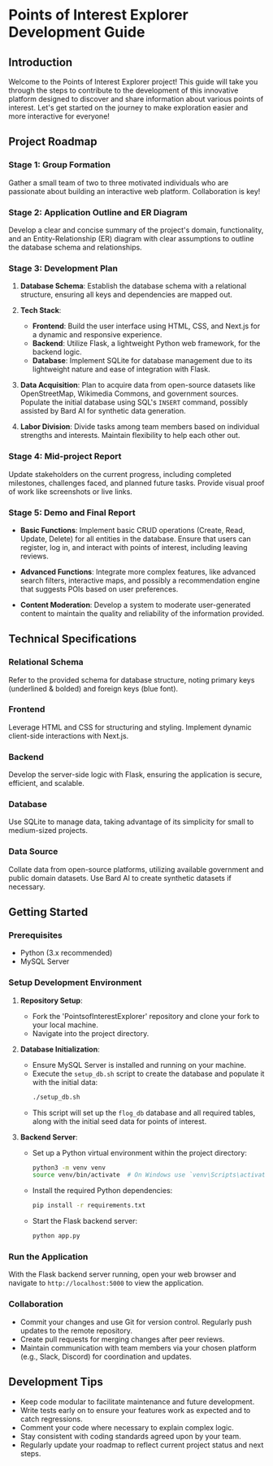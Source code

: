 
# Points of Interest Explorer Development Guide

## Introduction

Welcome to the Points of Interest Explorer project! This guide will take you through the steps to contribute to the development of this innovative platform designed to discover and share information about various points of interest. Let's get started on the journey to make exploration easier and more interactive for everyone!

## Project Roadmap

### Stage 1: Group Formation

Gather a small team of two to three motivated individuals who are passionate about building an interactive web platform. Collaboration is key!

### Stage 2: Application Outline and ER Diagram

Develop a clear and concise summary of the project's domain, functionality, and an Entity-Relationship (ER) diagram with clear assumptions to outline the database schema and relationships.

### Stage 3: Development Plan

1. **Database Schema**: Establish the database schema with a relational structure, ensuring all keys and dependencies are mapped out.

2. **Tech Stack**:
   - **Frontend**: Build the user interface using HTML, CSS, and Next.js for a dynamic and responsive experience.
   - **Backend**: Utilize Flask, a lightweight Python web framework, for the backend logic.
   - **Database**: Implement SQLite for database management due to its lightweight nature and ease of integration with Flask.

3. **Data Acquisition**: Plan to acquire data from open-source datasets like OpenStreetMap, Wikimedia Commons, and government sources. Populate the initial database using SQL's `INSERT` command, possibly assisted by Bard AI for synthetic data generation.

4. **Labor Division**: Divide tasks among team members based on individual strengths and interests. Maintain flexibility to help each other out.

### Stage 4: Mid-project Report

Update stakeholders on the current progress, including completed milestones, challenges faced, and planned future tasks. Provide visual proof of work like screenshots or live links.

### Stage 5: Demo and Final Report

- **Basic Functions**: Implement basic CRUD operations (Create, Read, Update, Delete) for all entities in the database. Ensure that users can register, log in, and interact with points of interest, including leaving reviews.

- **Advanced Functions**: Integrate more complex features, like advanced search filters, interactive maps, and possibly a recommendation engine that suggests POIs based on user preferences.

- **Content Moderation**: Develop a system to moderate user-generated content to maintain the quality and reliability of the information provided.

## Technical Specifications

### Relational Schema

Refer to the provided schema for database structure, noting primary keys (underlined & bolded) and foreign keys (blue font).

### Frontend

Leverage HTML and CSS for structuring and styling. Implement dynamic client-side interactions with Next.js.

### Backend

Develop the server-side logic with Flask, ensuring the application is secure, efficient, and scalable.

### Database

Use SQLite to manage data, taking advantage of its simplicity for small to medium-sized projects.

### Data Source

Collate data from open-source platforms, utilizing available government and public domain datasets. Use Bard AI to create synthetic datasets if necessary.

## Getting Started

### Prerequisites

- Python (3.x recommended)
- MySQL Server

### Setup Development Environment

1. **Repository Setup**:
   - Fork the 'PointsofInterestExplorer' repository and clone your fork to your local machine.
   - Navigate into the project directory.

2. **Database Initialization**:
   - Ensure MySQL Server is installed and running on your machine.
   - Execute the `setup_db.sh` script to create the database and populate it with the initial data:
     ```bash
     ./setup_db.sh
     ```
   - This script will set up the `flog_db` database and all required tables, along with the initial seed data for points of interest.

3. **Backend Server**:
   - Set up a Python virtual environment within the project directory:
     ```bash
     python3 -m venv venv
     source venv/bin/activate  # On Windows use `venv\Scripts\activate`
     ```
   - Install the required Python dependencies:
     ```bash
     pip install -r requirements.txt
     ```
   - Start the Flask backend server:
     ```bash
     python app.py
     ```

### Run the Application

With the Flask backend server running, open your web browser and navigate to `http://localhost:5000` to view the application.

### Collaboration

- Commit your changes and use Git for version control. Regularly push updates to the remote repository.
- Create pull requests for merging changes after peer reviews.
- Maintain communication with team members via your chosen platform (e.g., Slack, Discord) for coordination and updates.

## Development Tips

- Keep code modular to facilitate maintenance and future development.
- Write tests early on to ensure your features work as expected and to catch regressions.
- Comment your code where necessary to explain complex logic.
- Stay consistent with coding standards agreed upon by your team.
- Regularly update your roadmap to reflect current project status and next steps.

